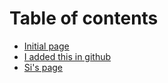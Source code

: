 # Table of contents

* [Initial page](README.md)
* [I added this in github](anothertest.md)
* [Si's page](sis-page.md)


